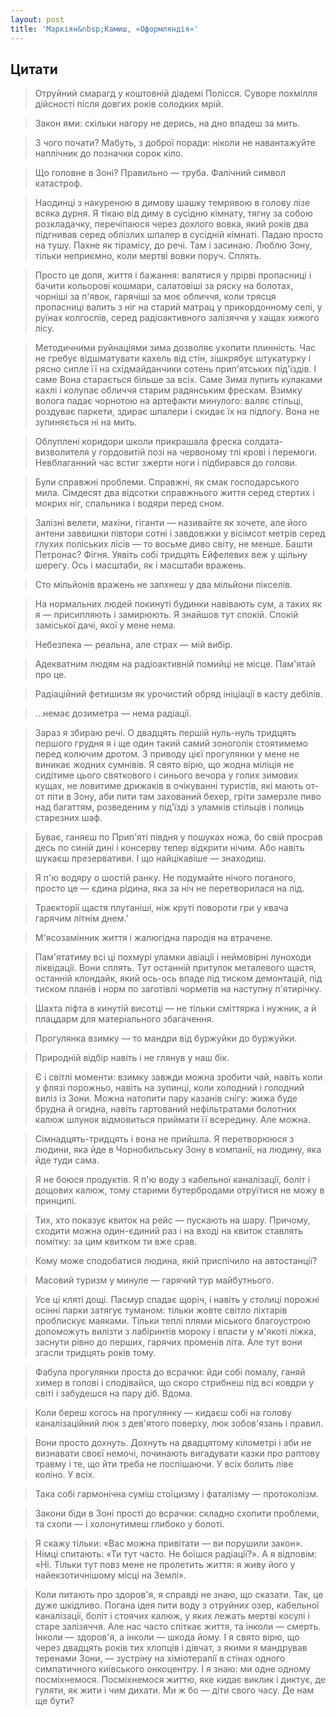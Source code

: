 ```yaml
---
layout: post
title: 'Маркіян&nbsp;Камиш, «Оформляндія»'
---
```


## Цитати
>Отруйний смарагд у коштовнiй дiадемi Полiсся. Суворе похмiлля дiйсностi пiсля довгих рокiв солодких мрiй.

>Закон ями: скiльки нагору не дерись, на дно впадеш за мить.

>З чого почати? Мабуть, з доброї поради: нiколи не навантажуйте наплiчник до позначки сорок кiло.

>Що головне в Зонi? Правильно — труба. Фалiчний символ катастроф.

>Наодинцi з накуреною в димову шашку темрявою в голову лiзе всяка дурня. Я тiкаю вiд диму в сусiдню кiмнату, тягну за собою розкладачку, перечiпаюся через дохлого вовка, який років два пiдгнивав серед облiзлих шпалер в сусiднiй кiмнатi. Падаю просто на тушу. Пахне як тiрамiсу, до речi. Там i засинаю. Люблю Зону, тiльки неприємно, коли мертвi вовки поруч. Сплять.

>Просто це доля, життя i бажання: валятися у прiрвi пропасницi i бачити кольоровi кошмари, салатовiшi за ряску на болотах, чорнiшi за п'явок, гарячiшi за моє обличчя, коли трясця пропасницi валить з нiг на старий матрац у прикордонному селi, у руїнах колгоспiв, серед радiоактивного залiзяччя у хащах хижого лiсу.

>Методичними руйнацiями зима дозволяє ухопити плиннiсть. Час не гребує вiдшматувати кахель вiд стiн, зiшкрябує штукатурку i рясно сипле її на схiдмайданчики сотень прип'ятських пiд'їздiв. I саме Вона старається бiльше за всiх. Саме Зима лупить кулаками кахлi i колупає обличчя старим радянським фрескам. Взимку волога падає чорнотою на артефакти минулого: валяє стiльцi, роздуває паркети, здирає шпалери i скидає їх на пiдлогу. Вона не зупиняється нi на мить.

>Облупленi коридори школи прикрашала фреска солдата-визволителя у гордовитiй позi на червоному тлi кровi i перемоги. Невблаганний час встиг зжерти ноги i пiдбирався до голови.

>Були справжнi проблеми. Справжнi, як смак господарського мила. Сiмдесят два вiдсотки справжнього життя серед стертих i мокрих нiг, спальника i водяри перед сном.

>Залiзнi велети, махiни, гiганти — називайте як хочете, але його антени заввишки пiвтори сотнi i завдовжки у вiсiмсот метрiв серед глухих полiських лiсiв — то восьме диво свiту, не менше. Башти Петронас? Фiгня. Уявiть собi тридцять Ейфелевих веж у щiльну шерегу. Ось i масштаби, як i масштаби вражень.

>Сто мiльйонiв вражень не запхнеш у два мiльйони пiкселiв.

>На нормальних людей покинутi будинки навiвають сум, а таких як я — присипляють i замирюють. Я знайшов тут спокiй. Спокiй замiської дачi, якої у мене нема.

>Небезпека — реальна, але страх — мiй вибiр.

>Адекватним людям на радiоактивнiй помийцi не мiсце. Пам'ятай про це.

>Радiацiйний фетишизм як урочистий обряд iнiцiацiї в касту дебiлiв.

>...немає дозиметра — нема радiацiї.

>Зараз я збираю речi. О двадцять першiй нуль-нуль тридцять першого грудня я i ще один такий самий зоноголiк стоятимемо перед колючим дротом. З приводу цiєї прогулянки у мене не виникає жодних сумнiвiв. Я свято вiрю, що жодна мiлiцiя не сидiтиме цього святкового i синього вечора у голих зимових кущах, не ловитиме дрижаків в очiкуваннi туристiв, якi мають от-от пiти в Зону, аби пити там захований бехер, грiти замерзле пиво над багаттям, розведеним у пiд'їздi з уламкiв стiльцiв i полиць старезних шаф.

>Буває, ганяєш по Прип'ятi пiвдня у пошуках ножа, бо свiй просрав десь по синiй динi i консерву тепер вiдкрити нiчим. Або навiть шукаєш презервативи. I що найцiкавiше — знаходиш.

>Я п'ю водяру о шостiй ранку. Не подумайте нiчого поганого, просто це — єдина рiдина, яка за нiч не перетворилася на лiд.

>Траєкторiї щастя плутанiшi, нiж крутi повороти гри у квача гарячим лiтнiм днем.ʼ

>М'ясозамiнник життя i жалюгiдна пародiя на втрачене.

>Пам'ятатиму всi цi похмурi уламки авiацiї i неймовiрнi луноходи лiквiдацiї. Вони сплять. Тут останнiй притулок металевого щастя, останнiй клондайк, який ось-ось впаде пiд тиском демонтацiй, пiд тиском планiв i норм по заготiвлi чорметiв на наступну п'ятирiчку.

>Шахта лiфта в кинутiй висотцi — не тiльки смiттярка i нужник, а й плацдарм для матерiального збагачення.

>Прогулянка взимку — то мандри вiд буржуйки до буржуйки.

>Природнiй вiдбiр навiть i не глянув у наш бiк.

>Є i свiтлi моменти: взимку завжди можна зробити чай, навiть коли у флязi порожньо, навiть на зупинцi, коли холодний i голодний вилiз iз Зони. Можна натопити пару казанiв снiгу: жижа буде брудна й огидна, навiть гартований нефiльтратами болотних калюж шлунок вiдмовиться приймати її всередину. Але можна.

>Сiмнадцять-тридцять i вона не прийшла. Я перетворююся з людини, яка йде в Чорнобильську Зону в компанiї, на людину, яка йде туди сама.

>Я не боюся продуктiв. Я п'ю воду з кабельної каналiзацiї, болiт i дощових калюж, тому старими бутербродами отруїтися не можу в принципi.

>Тих, хто показує квиток на рейс — пускають на шару. Причому, сходити можна один-єдиний раз i на входi на квиток ставлять помiтку: за цим квитком ти вже срав.

>Кому може сподобатися людина, якiй приспiчило на автостанцiї?

>Масовий туризм у минуле — гарячий тур майбутнього.

>Усе цi клятi дощi. Пасмур спадає щорiч, i навiть у столицi порожнi осiннi парки затягує туманом: тiльки жовте свiтло лiхтарiв проблискує маяками. Тiльки теплi плями мiського благоустрою допоможуть вилiзти з лабiринтiв мороку i впасти у м'якотi лiжка, заснути рiвно до перших, гарячих променiв лiта. Але тут вони згасли тридцять рокiв тому.

>Фабула прогулянки проста до всрачки: йди собi помалу, ганяй химер в головi i сподiвайся, що скоро стрибнеш пiд всi ковдри у свiтi i забудешся на пару дiб. Вдома.

>Коли береш когось на прогулянку — кидаєш собi на голову каналiзацiйний люк з дев'ятого поверху, люк зобов'язань i правил.

>Вони просто дохнуть. Дохнуть на двадцятому кiлометрi i аби не визнавати своєї немочi, починають вигадувати казки про раптову травму i те, що йти треба не поспiшаючи. У всiх болить лiве колiно. У всiх.

>Така собi гармонiчна сумiш стоїцизму i фаталiзму — протоколiзм.

>Закони бiди в Зонi простi до всрачки: складно схопити проблеми, та схопи — i холонутимеш глибоко у болотi.

>Я скажу тiльки: «Вас можна привiтати — ви порушили закон». Нiмцi спитають: «Ти тут часто. Не боїшся радiацiї?». А я вiдповiм: «Нi. Тiльки тут повз мене не пролетить життя: я живу його у найекзотичнiшому мiсцi на Землi».

>Коли питають про здоров'я, я справдi не знаю, що сказати. Так, це дуже шкiдливо. Погана iдея пити воду з отруйних озер, кабельної каналiзацiї, болiт i стоячих калюж, у яких лежать мертвi косулi i старе залiзяччя. Але нас часто спiткає життя, та iнколи — смерть. Iнколи — здоров'я, а iнколи — шкода йому. I я свято вірю, що через двадцять рокiв тих хлопцiв i дiвчат, з якими я мандрував теренами Зони, — зустрiну на хiмiотерапiї в стiнах одного симпатичного київського онкоцентру. I я знаю: ми одне одному посмiхнемося. Посмiхнемося життю, яке кидає виклик i диктує, де гуляти, як жити i чим дихати. Ми ж бо — дiти свого часу. Де нам ще бути?
